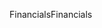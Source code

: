 <span data-ttu-id="ceb6c-101">Financials</span><span class="sxs-lookup"><span data-stu-id="ceb6c-101">Financials</span></span>